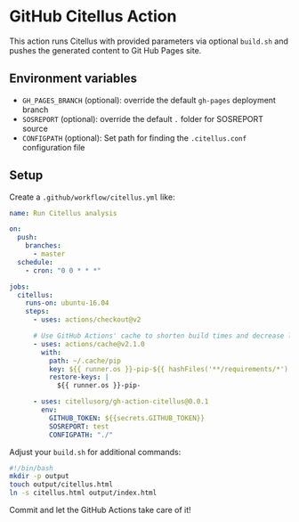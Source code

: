# GitHub Citellus Action

This action runs Citellus with provided parameters via optional `build.sh` and pushes the generated content to Git Hub Pages site.

## Environment variables

- `GH_PAGES_BRANCH` (optional): override the default `gh-pages` deployment branch
- `SOSREPORT` (optional): override the default `.` folder for SOSREPORT source
- `CONFIGPATH` (optional): Set path for finding the `.citellus.conf` configuration file

## Setup

Create a `.github/workflow/citellus.yml` like:

```yml
name: Run Citellus analysis

on:
  push:
    branches:
      - master
  schedule:
    - cron: "0 0 * * *"

jobs:
  citellus:
    runs-on: ubuntu-16.04
    steps:
      - uses: actions/checkout@v2

      # Use GitHub Actions' cache to shorten build times and decrease load on servers
      - uses: actions/cache@v2.1.0
        with:
          path: ~/.cache/pip
          key: ${{ runner.os }}-pip-${{ hashFiles('**/requirements/*') }}
          restore-keys: |
            ${{ runner.os }}-pip-

      - uses: citellusorg/gh-action-citellus@0.0.1
        env:
          GITHUB_TOKEN: ${{secrets.GITHUB_TOKEN}}
          SOSREPORT: test
          CONFIGPATH: "./"
```

Adjust your `build.sh` for additional commands:

```sh
#!/bin/bash
mkdir -p output
touch output/citellus.html
ln -s citellus.html output/index.html
```

Commit and let the GitHub Actions take care of it!
